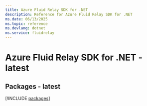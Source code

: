 ```yaml
---
title: Azure Fluid Relay SDK for .NET
description: Reference for Azure Fluid Relay SDK for .NET
ms.date: 06/13/2025
ms.topic: reference
ms.devlang: dotnet
ms.service: fluidrelay
---
```

# Azure Fluid Relay SDK for .NET - latest
## Packages - latest
[!INCLUDE [packages](fluid-relay-index.md)]